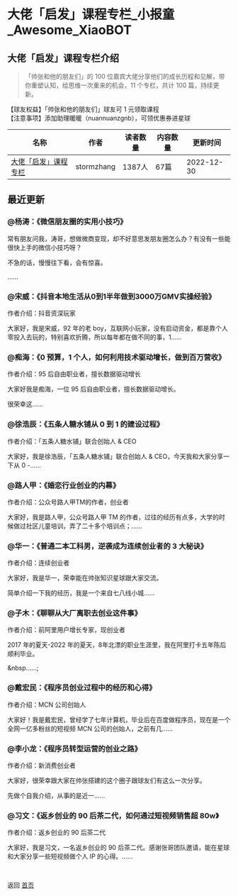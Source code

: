# 大佬「启发」课程专栏_小报童_Awesome_XiaoBOT

## 大佬「启发」课程专栏介绍
> 「帅张和他的朋友们」的 100 位嘉宾大佬分享他们的成长历程和见解，带你重塑认知，给思维一次重来的机会，11 个专栏，共计 100 篇，持续更新。    
    
【球友权益】「帅张和他的朋友们」球友可 1 元领取课程    
【注意事项】添加助理暖暖（nuannuanzgnb），可领优惠券进星球  
  


|名称|作者|读者数量|内容数量|更新时间|
|---|---|---|---|---|
|[大佬「启发」课程专栏](https://xiaobot.net/p/stormzhang?refer=9c3f1c95-a052-465a-9902-f6d75080262a)|stormzhang|1387人|67篇|2022-12-30|

## 最近更新
### @杨涛：《微信朋友圈的实用小技巧》

常有朋友问我，涛哥，想做微商变现，却不好意思发朋友圈怎么办？有没有一些能很快上手的微信小技巧呀？



不急的话，慢慢往下看，会有惊喜。

 ......

### @宋威：《抖音本地生活从0到1半年做到3000万GMV实操经验》

作者介绍：抖音资深玩家



大家好，我是宋威，92 年的老 boy，互联网小玩家，没有启动资金，都是靠个人零投入去玩的，特别喜欢折腾，所以每年都在做不同的事，1......

### @痴海：《0 预算，1 个人，如何利用技术驱动增长，做到百万营收》

作者介绍：95 后自由职业者，擅长数据驱动增长



大家好我是痴海，一位 95 后自由职业者，擅长数据驱动增长。



很荣幸这......

### @徐浩辰：《五条人糖水铺从 0 到 1 的建设过程》

作者介绍：「五条人糖水铺」联合创始人 & CEO



大家好，我是徐浩辰，「五条人糖水铺」联合创始人 & CEO，今天我和大家分享一下从 0 -......

### @路人甲：《婚恋行业创业的内幕》

作者介绍：公众号路人甲TM的作者，创业者



大家好，我是路人甲，公众号路人甲 TM 的作者，过往的经历有点多，大学的时候做过社区儿童培训，弄了二十多个培训点；......

### @华一：《普通二本工科男，逆袭成为连续创业者的 3 大秘诀》

作者介绍：连续创业者



大家好，我是华一，荣幸能在帅张知识星球跟大家交流。



简单介绍一下我的经历，我是一个来自七八线小城......

### @子木：《聊聊从大厂离职去创业这件事》

作者介绍：前阿里用户增长专家，现创业者



2017 年的夏天-2022 年的夏天，8年北漂的职业生涯里，我在阿里打卡五年陈后顺利毕业。

&nbsp......;

### @戴宏民：《程序员创业过程中的经历和心得》

作者介绍：MCN 公司创始人



大家好！我是戴宏民，曾经学了七年计算机，毕业后在百度做程序员，现在是一个全网一亿多粉丝的短视频 MCN 公司的创始人，之前有几......

### @李小龙：《程序员转型运营的创业之路》

作者介绍：新消费创业者



大家好，很荣幸跟大家在帅张搭建的这个圈子跟球友们有这么一次分享。



先做个自我介绍，从事的是近一......

### @习文：《返乡创业的 90 后茶二代，如何通过短视频销售超 80w》

作者介绍：返乡创业的 90 后茶二代



大家好，我是习文，一名返乡创业的 90 后茶二代。感谢张哥团队邀请，能在星球和大家分享一些短视频做个人 IP 的心得。......


<a href="https://github.com/Reno9527/awesome-xiaobot" style="color: white; text-decoration: none;">awesome-xiaobot</a>

返回 [首页](../README.md)
